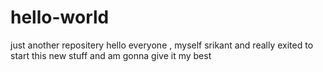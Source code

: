 # hello-world
just another repositery
hello everyone ,
myself srikant and really exited to start this new stuff
and am gonna give it my best
